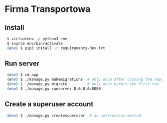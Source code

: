 # Firma Transportowa

## Install
```sh
 $ virtualenv -p python3 env
 $ source env/bin/activate
 (env) $ pip3 install -r requirements-dev.txt
```

## Run server
```sh
 (env) $ cd app
 (env) $ ./manage.py makemigrations  # only once after cloning the repo
 (env) $ ./manage.py migrate         # only once before the first run
 (env) $ ./manage.py runserver 0.0.0.0:8080
```

## Create a superuser account
```sh
 (env) $ ./manage.py createsuperuser  # an interactive method
```
